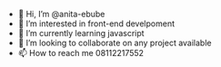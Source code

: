 - 👋 Hi, I’m @anita-ebube
- 👀 I’m interested in front-end develpoment
- 🌱 I’m currently learning javascript
- 💞️ I’m looking to collaborate on any project available
- 📫 How to reach me 08112217552

<!---
anita-ebube/anita-ebube is a ✨ special ✨ repository because its `README.md` (this file) appears on your GitHub profile.
You can click the Preview link to take a look at your changes.
--->
